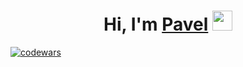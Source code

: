 <h1 align="center">Hi, I'm <a href="https://daniilshat.ru/" target="_blank">Pavel</a> 
<img src="https://github.com/blackcater/blackcater/raw/main/images/Hi.gif" height="32"/></h1>

[![codewars](https://www.codewars.com/users/asddsa2012/badges/small)](https://www.codewars.com/users/asddsa2012/badges/small)
